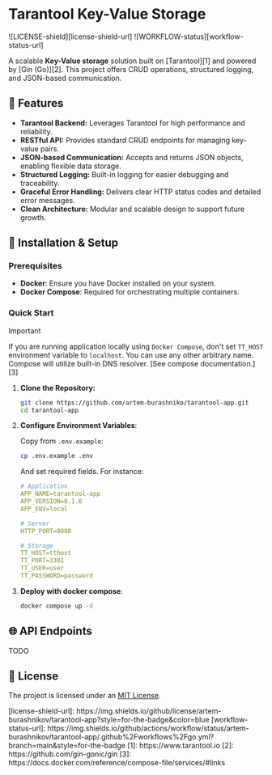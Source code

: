 # Tarantool Key-Value Storage

![LICENSE-shield][license-shield-url] ![WORKFLOW-status][workflow-status-url]

A scalable **Key-Value storage** solution built on [Tarantool][1] and powered by [Gin (Go)][2]. This project offers CRUD operations, structured logging, and JSON-based communication.

## 🚀 Features

- **Tarantool Backend:** Leverages Tarantool for high performance and reliability.
- **RESTful API:** Provides standard CRUD endpoints for managing key-value pairs.
- **JSON-based Communication:** Accepts and returns JSON objects, enabling flexible data storage.
- **Structured Logging:** Built-in logging for easier debugging and traceability.
- **Graceful Error Handling:** Delivers clear HTTP status codes and detailed error messages.
- **Clean Architecture:** Modular and scalable design to support future growth.

## 🔧 Installation & Setup

### Prerequisites

- **Docker**: Ensure you have Docker installed on your system.
- **Docker Compose**: Required for orchestrating multiple containers.

### Quick Start

> [!IMPORTANT]
> If you are running application locally using `Docker Compose`, don't set `TT_HOST` environment variable to `localhost`.
> You can use any other arbitrary name. Compose will utilize built-in DNS resolver.
> [See compose documentation.][3]

1. **Clone the Repository:**

   ```sh
   git clone https://github.com/artem-burashniko/tarantool-app.git
   cd tarantool-app
   ```

2. **Configure Environment Variables**:

    Copy from `.env.example`:

    ```bash
    cp .env.example .env
    ```

    And set required fields. For instance:

    ```yaml
    # Application
    APP_NAME=tarantool-app
    APP_VERSION=0.1.0
    APP_ENV=local

    # Server
    HTTP_PORT=8080

    # Storage
    TT_HOST=tthost
    TT_PORT=3301
    TT_USER=user
    TT_PASSWORD=password
    ```

3. **Deploy with docker compose**:

    ```bash
    docker compose up -d
    ```

## 🌐 API Endpoints

TODO

## 📜 License

The project is licensed under an [MIT License](LICENSE).

<!-->
[license-shield-url]: https://img.shields.io/github/license/artem-burashnikov/tarantool-app?style=for-the-badge&color=blue
[workflow-status-url]: https://img.shields.io/github/actions/workflow/status/artem-burashnikov/tarantool-app/.github%2Fworkflows%2Fgo.yml?branch=main&style=for-the-badge

[1]: https://www.tarantool.io
[2]: https://github.com/gin-gonic/gin
[3]: https://docs.docker.com/reference/compose-file/services/#links
